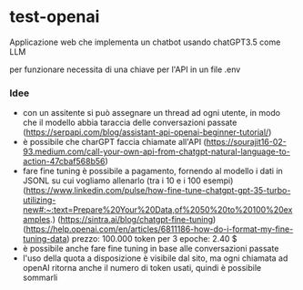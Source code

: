 # test-openai

Applicazione web che implementa un chatbot usando chatGPT3.5 come LLM  

per funzionare necessita di una chiave per l'API in un file .env

### Idee
- con un assitente si può assegnare un thread ad ogni utente, in modo che il modello abbia taraccia delle conversazioni passate (https://serpapi.com/blog/assistant-api-openai-beginner-tutorial/)  
- è possibile che charGPT faccia chiamate all'API (https://sourajit16-02-93.medium.com/call-your-own-api-from-chatgpt-natural-language-to-action-47cbaf568b56)    
- fare fine tuning è possibile a pagamento, fornendo al modello i dati in JSONL su cui vogliamo allenarlo (tra i 10 e i 100 esempi)
    (https://www.linkedin.com/pulse/how-fine-tune-chatgpt-gpt-35-turbo-utilizing-new#:~:text=Prepare%20Your%20Data,of%2050%20to%20100%20examples.)
    (https://sintra.ai/blog/chatgpt-fine-tuning)
    (https://help.openai.com/en/articles/6811186-how-do-i-format-my-fine-tuning-data)
    prezzo: 100.000 token per 3 epoche: 2.40 $
- è possibile anche fare fine tuning in base alle conversazioni passate
- l'uso della quota a disposizione è visibile dal sito, ma ogni chiamata ad openAI ritorna anche il numero di token usati, quindi è possibile sommarli
